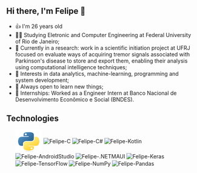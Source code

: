 ## Hi there, I'm Felipe 👋

<ul dir="auto">
<li>👍 I'm 26 years old</li>
<li>👨‍🎓 Studying Eletronic and Computer Engineering at Federal University of Rio de Janeiro;</li>
<li>🔭 Currently in a research: work in a scientific initiation project at UFRJ focused on evaluate ways of acquiring tremor signals associated with Parkinson's disease to store and export them, enabling their analysis using computational intelligence techniques;</li>
<li>🤔 Interests in data analytics, machine-learning, programming and system development;</li>
<li>🙂 Always open to learn new things;</li>
<li>💼 Internships: Worked as a Engineer Intern at Banco Nacional de Desenvolvimento Econômico e Social (BNDES).</li>
</ul>

## Technologies

<ul dir="auto">
<img align="center" alt="Felipe-Python" height="60" width="70" src="https://raw.githubusercontent.com/devicons/devicon/master/icons/python/python-original.svg" style="max-width: 100%;">
<img align="center" alt="Felipe-C" height="60" width="70" src="https://cdn.jsdelivr.net/gh/devicons/devicon@latest/icons/c/c-original.svg" style="max-width: 100%;">
<img align="center" alt="Felipe-C#" height="60" width="70" src="https://cdn.jsdelivr.net/gh/devicons/devicon@latest/icons/csharp/csharp-original.svg" style="max-width: 100%;">
<img align="center" alt="Felipe-Kotlin" height="60" width="70" src="https://cdn.jsdelivr.net/gh/devicons/devicon@latest/icons/kotlin/kotlin-original.svg" style="max-width: 100%;">
<img align="center" alt="Felipe-AndroidStudio" height="60" width="70" src="https://cdn.jsdelivr.net/gh/devicons/devicon@latest/icons/androidstudio/androidstudio-original.svg" style="max-width: 100%;">
<img align="center" alt="Felipe-.NETMAUI" height="60" width="70" src="https://cdn.jsdelivr.net/gh/devicons/devicon@latest/icons/dotnetcore/dotnetcore-original.svg" style="max-width: 100%;">
<img align="center" alt="Felipe-Keras" height="60" width="70" src="https://cdn.jsdelivr.net/gh/devicons/devicon@latest/icons/keras/keras-original-wordmark.svg" style="max-width: 100%;">
<img align="center" alt="Felipe-TensorFlow" height="60" width="70" src="https://cdn.jsdelivr.net/gh/devicons/devicon@latest/icons/tensorflow/tensorflow-original-wordmark.svg" style="max-width: 100%;">
<img align="center" alt="Felipe-NumPy" height="60" width="70" src="https://cdn.jsdelivr.net/gh/devicons/devicon@latest/icons/numpy/numpy-original-wordmark.svg" style="max-width: 100%;">
<img align="center" alt="Felipe-Pandas" height="60" width="70" src="https://cdn.jsdelivr.net/gh/devicons/devicon@latest/icons/pandas/pandas-original-wordmark.svg" style="max-width: 100%;">
         

<!--
**felipevascon/felipevascon** is a ✨ _special_ ✨ repository because its `README.md` (this file) appears on your GitHub profile.

Here are some ideas to get you started:

https://devicon.dev/

- 🔭 I’m currently working on ...
- 🌱 I’m currently learning ...
- 👯 I’m looking to collaborate on ...
- 🤔 I’m looking for help with ...
- 💬 Ask me about ...
- 📫 How to reach me: ...
- 😄 Pronouns: ...
- ⚡ Fun fact: ...
-->

